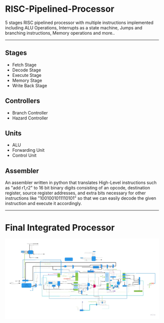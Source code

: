# RISC-Pipelined-Processor

5 stages RISC pipelined processor with multiple instructions implemented including ALU Operations, Interrupts as a state machine, Jumps and branching instructions, Memory operations and more..

<hr>

## Stages

- Fetch Stage
- Decode Stage
- Execute Stage
- Memory Stage
- Write Back Stage

## Controllers

- Branch Controller
- Hazard Controller

## Units

- ALU
- Forwarding Unit
- Control Unit

## Assembler

An assembler written in python that translates High-Level instructions such as "add r1,r2" to 16 bit binary digits consisting of an opcode, destination register, source register addresses, and extra bits necessary for other instructions like "1001001011110101" so that we can easily decode the given instruction and execute it accordingly.

<hr>

# Final Integrated Processor

<img src="Design/RISC-Processor.jpg">

